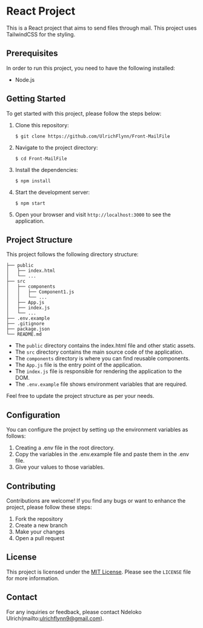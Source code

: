 # React Project

This is a React project that aims to send files through mail. This project uses TailwindCSS for the styling.

## Prerequisites

In order to run this project, you need to have the following installed:
- Node.js

## Getting Started

To get started with this project, please follow the steps below:

1. Clone this repository:
   ```
   $ git clone https://github.com/UlrichFlynn/Front-MailFile
   ```

2. Navigate to the project directory:
   ```
   $ cd Front-MailFile
   ```

3. Install the dependencies:
   ```
   $ npm install
   ```

4. Start the development server:
   ```
   $ npm start
   ```

5. Open your browser and visit `http://localhost:3000` to see the application.

## Project Structure

This project follows the following directory structure:

```
├── public
│   ├── index.html
│   └── ...
├── src
│   ├── components
│   │   ├── Component1.js
│   │   └── ...
│   ├── App.js
│   ├── index.js
│   └── ...
├── .env.example
├── .gitignore
├── package.json
└── README.md
```

- The `public` directory contains the index.html file and other static assets.
- The `src` directory contains the main source code of the application.
- The `components` directory is where you can find reusable components.
- The `App.js` file is the entry point of the application.
- The `index.js` file is responsible for rendering the application to the DOM.
- The `.env.example` file shows environment variables that are required.

Feel free to update the project structure as per your needs.

## Configuration

You can configure the project by setting up the environment variables as follows:
1. Creating a .env file in the root directory.
2. Copy the variables in the .env.example file and paste them in the .env file.
3. Give your values to those variables.

## Contributing

Contributions are welcome! If you find any bugs or want to enhance the project, please follow these steps:

1. Fork the repository
2. Create a new branch
3. Make your changes
4. Open a pull request

## License

This project is licensed under the [MIT License](https://opensource.org/licenses/MIT). Please see the `LICENSE` file for more information.

## Contact

For any inquiries or feedback, please contact Ndeloko Ulrich(mailto:ulrichflynn9@gmail.com).